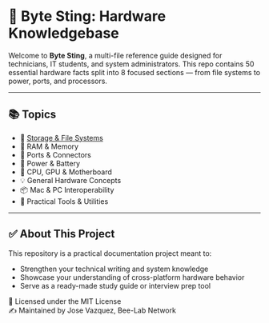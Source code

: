 # **🐝 Byte Sting: Hardware Knowledgebase**

Welcome to **Byte Sting**, a multi-file reference guide designed for technicians, IT students, and system administrators. This repo contains 50 essential hardware facts split into 8 focused sections — from file systems to power, ports, and processors.

---

## **📚 Topics**

* 💾 [Storage & File Systems](https://raw.github.com/jose3vazquez/Hardware-Knowledgebase/blob/main/Storage%20%26%20File%20System%20Facts.md)  
* 🧠 RAM & Memory  
* 🔌 Ports & Connectors  
* 🔋 Power & Battery  
* 🧩 CPU, GPU & Motherboard  
* 💡 General Hardware Concepts  
* 📦 Mac & PC Interoperability  
* 🧰 Practical Tools & Utilities

---

## **✅ About This Project**

This repository is a practical documentation project meant to:

* Strengthen your technical writing and system knowledge  
* Showcase your understanding of cross-platform hardware behavior  
* Serve as a ready-made study guide or interview prep tool

📜 Licensed under the MIT License  
✍️ Maintained by Jose Vazquez, Bee-Lab Network

